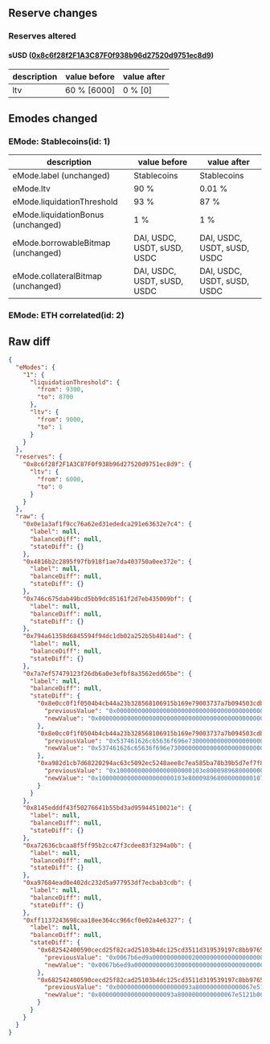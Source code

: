 ## Reserve changes

### Reserves altered

#### sUSD ([0x8c6f28f2F1A3C87F0f938b96d27520d9751ec8d9](https://optimistic.etherscan.io/address/0x8c6f28f2F1A3C87F0f938b96d27520d9751ec8d9))

| description | value before | value after |
| --- | --- | --- |
| ltv | 60 % [6000] | 0 % [0] |


## Emodes changed

### EMode: Stablecoins(id: 1)

| description | value before | value after |
| --- | --- | --- |
| eMode.label (unchanged) | Stablecoins | Stablecoins |
| eMode.ltv | 90 % | 0.01 % |
| eMode.liquidationThreshold | 93 % | 87 % |
| eMode.liquidationBonus (unchanged) | 1 % | 1 % |
| eMode.borrowableBitmap (unchanged) | DAI, USDC, USDT, sUSD, USDC | DAI, USDC, USDT, sUSD, USDC |
| eMode.collateralBitmap (unchanged) | DAI, USDC, USDT, sUSD, USDC | DAI, USDC, USDT, sUSD, USDC |


### EMode: ETH correlated(id: 2)



## Raw diff

```json
{
  "eModes": {
    "1": {
      "liquidationThreshold": {
        "from": 9300,
        "to": 8700
      },
      "ltv": {
        "from": 9000,
        "to": 1
      }
    }
  },
  "reserves": {
    "0x8c6f28f2F1A3C87F0f938b96d27520d9751ec8d9": {
      "ltv": {
        "from": 6000,
        "to": 0
      }
    }
  },
  "raw": {
    "0x0e1a3af1f9cc76a62ed31ededca291e63632e7c4": {
      "label": null,
      "balanceDiff": null,
      "stateDiff": {}
    },
    "0x4816b2c2895f97fb918f1ae7da403750a0ee372e": {
      "label": null,
      "balanceDiff": null,
      "stateDiff": {}
    },
    "0x746c675dab49bcd5bb9dc85161f2d7eb435009bf": {
      "label": null,
      "balanceDiff": null,
      "stateDiff": {}
    },
    "0x794a61358d6845594f94dc1db02a252b5b4814ad": {
      "label": null,
      "balanceDiff": null,
      "stateDiff": {}
    },
    "0x7a7ef57479123f26db6a0e3efbf8a3562edd65be": {
      "label": null,
      "balanceDiff": null,
      "stateDiff": {
        "0x8e0cc0f1f0504b4cb44a23b328568106915b169e79003737a7b094503cdbeeb0": {
          "previousValue": "0x00000000000000000000000000000000000000000000000020a5277424542328",
          "newValue": "0x00000000000000000000000000000000000000000000000020a5277421fc0001"
        },
        "0x8e0cc0f1f0504b4cb44a23b328568106915b169e79003737a7b094503cdbeeb1": {
          "previousValue": "0x537461626c65636f696e73000000000000000000000000000000000000000016",
          "newValue": "0x537461626c65636f696e73000000000000000000000000000000000000000016"
        },
        "0xa982d1cb7d68220294ac63c5092ec5248aee8c7ea585ba78b39b5d7ef7f89cb2": {
          "previousValue": "0x100000000000000000000103e800098968000000000107d08512292c1b581770",
          "newValue": "0x100000000000000000000103e800098968000000000107d08512292c1b580000"
        }
      }
    },
    "0x8145edddf43f50276641b55bd3ad95944510021e": {
      "label": null,
      "balanceDiff": null,
      "stateDiff": {}
    },
    "0xa72636cbcaa8f5ff95b2cc47f3cdee83f3294a0b": {
      "label": null,
      "balanceDiff": null,
      "stateDiff": {}
    },
    "0xa97684ead0e402dc232d5a977953df7ecbab3cdb": {
      "label": null,
      "balanceDiff": null,
      "stateDiff": {}
    },
    "0xff1137243698caa18ee364cc966cf0e02a4e6327": {
      "label": null,
      "balanceDiff": null,
      "stateDiff": {
        "0x682542400590cecd25f82cad25103b4dc125cd3511d319539197c8bb9765a74f": {
          "previousValue": "0x0067b6ed9a000000000002000000000000000000000000000000000000000000",
          "newValue": "0x0067b6ed9a000000000003000000000000000000000000000000000000000000"
        },
        "0x682542400590cecd25f82cad25103b4dc125cd3511d319539197c8bb9765a750": {
          "previousValue": "0x000000000000000000093a8000000000000067e5121b00000000000000000000",
          "newValue": "0x000000000000000000093a8000000000000067e5121b00000000000067b6ed9b"
        }
      }
    }
  }
}
```